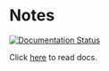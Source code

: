 # Notes

[![Documentation Status](https://readthedocs.org/projects/reviewnotes/badge/?version=latest)](https://reviewnotes.readthedocs.io/zh_CN/latest/?badge=latest)

Click [here](https://reviewnotes.readthedocs.io/zh_CN/latest/) to read docs.

